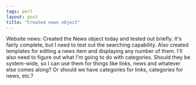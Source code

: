 ```yaml
---
tags: perl
layout: post
title: "Created news object"
---
```




Website news: Created the News object today and tested out briefly. It's fairly complete, but I need to test out the searching capability. Also created templates for editing a news item and displaying any number of them. I'll also need to figure out what I'm going to do with categories. Should they be system-wide, so I can use them for things like links, news and whatever else comes along? Or should we have categories for links, categories for news, etc.?


